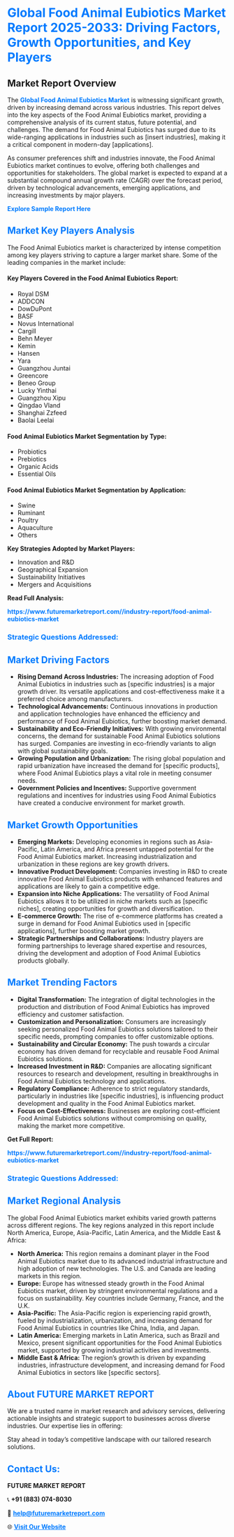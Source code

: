 <h1 style="color: #007BFF;">Global Food Animal Eubiotics Market Report 2025-2033: Driving Factors, Growth Opportunities, and Key Players</h1>

<section id="overview">
<h2>Market Report Overview</h2>
<p>The <a href="https://www.futuremarketreport.com//industry-report/food-animal-eubiotics-market" style="color: #007BFF; text-decoration: none;"><strong>Global Food Animal Eubiotics Market</strong></a> is witnessing significant growth, driven by increasing demand across various industries. This report delves into the key aspects of the Food Animal Eubiotics market, providing a comprehensive analysis of its current status, future potential, and challenges. The demand for Food Animal Eubiotics has surged due to its wide-ranging applications in industries such as [insert industries], making it a critical component in modern-day [applications].</p>
<p>As consumer preferences shift and industries innovate, the Food Animal Eubiotics market continues to evolve, offering both challenges and opportunities for stakeholders. The global market is expected to expand at a substantial compound annual growth rate (CAGR) over the forecast period, driven by technological advancements, emerging applications, and increasing investments by major players.</p>
</section>

<section id="overview">
<p><a href="https://www.futuremarketreport.com//request-sample/reportId=80453" style="color: #007BFF; text-decoration: none;"><strong>Explore Sample Report Here</strong></a></p>
</section>

<section id="key-players">
<h2 style="color: #007BFF;">Market Key Players Analysis</h2>
<p>The Food Animal Eubiotics market is characterized by intense competition among key players striving to capture a larger market share. Some of the leading companies in the market include:</p>
<h4>Key Players Covered in the Food Animal Eubiotics Report:</h4>
<ul><li>Royal DSM</li><li>ADDCON</li><li>DowDuPont</li><li>BASF</li><li>Novus International</li><li>Cargill</li><li>Behn Meyer</li><li>Kemin</li><li>Hansen</li><li>Yara</li><li>Guangzhou Juntai</li><li>Greencore</li><li>Beneo Group</li><li>Lucky Yinthai</li><li>Guangzhou Xipu</li><li>Qingdao Vland</li><li>Shanghai Zzfeed</li><li>Baolai Leelai</li></ul>
<h4>Food Animal Eubiotics Market Segmentation by Type:</h4>
<ul><li>Probiotics</li><li>Prebiotics</li><li>Organic Acids</li><li>Essential Oils</li></ul>

<h4>Food Animal Eubiotics Market Segmentation by Application:</h4>
<ul><li>Swine</li><li>Ruminant</li><li>Poultry</li><li>Aquaculture</li><li>Others</li></ul>
<p><strong>Key Strategies Adopted by Market Players:</strong></p>
<ul>
<li>Innovation and R&D</li>
<li>Geographical Expansion</li>
<li>Sustainability Initiatives</li>
<li>Mergers and Acquisitions</li>
</ul>
</section>

<section>
<p><strong>Read Full Analysis: </strong></p><a href="https://www.futuremarketreport.com//industry-report/food-animal-eubiotics-market" style="color: #007BFF; text-decoration: none;"><strong>https://www.futuremarketreport.com//industry-report/food-animal-eubiotics-market</strong></a>
<h3 style="color: #007BFF;">Strategic Questions Addressed:</h3>
</section>

<section id="driving-factors">
<h2 style="color: #007BFF;">Market Driving Factors</h2>
<ul>
<li><strong>Rising Demand Across Industries:</strong> The increasing adoption of Food Animal Eubiotics in industries such as [specific industries] is a major growth driver. Its versatile applications and cost-effectiveness make it a preferred choice among manufacturers.</li>
<li><strong>Technological Advancements:</strong> Continuous innovations in production and application technologies have enhanced the efficiency and performance of Food Animal Eubiotics, further boosting market demand.</li>
<li><strong>Sustainability and Eco-Friendly Initiatives:</strong> With growing environmental concerns, the demand for sustainable Food Animal Eubiotics solutions has surged. Companies are investing in eco-friendly variants to align with global sustainability goals.</li>
<li><strong>Growing Population and Urbanization:</strong> The rising global population and rapid urbanization have increased the demand for [specific products], where Food Animal Eubiotics plays a vital role in meeting consumer needs.</li>
<li><strong>Government Policies and Incentives:</strong> Supportive government regulations and incentives for industries using Food Animal Eubiotics have created a conducive environment for market growth.</li>
</ul>
</section>

<section id="growth-opportunities">
<h2 style="color: #007BFF;">Market Growth Opportunities</h2>
<ul>
<li><strong>Emerging Markets:</strong> Developing economies in regions such as Asia-Pacific, Latin America, and Africa present untapped potential for the Food Animal Eubiotics market. Increasing industrialization and urbanization in these regions are key growth drivers.</li>
<li><strong>Innovative Product Development:</strong> Companies investing in R&D to create innovative Food Animal Eubiotics products with enhanced features and applications are likely to gain a competitive edge.</li>
<li><strong>Expansion into Niche Applications:</strong> The versatility of Food Animal Eubiotics allows it to be utilized in niche markets such as [specific niches], creating opportunities for growth and diversification.</li>
<li><strong>E-commerce Growth:</strong> The rise of e-commerce platforms has created a surge in demand for Food Animal Eubiotics used in [specific applications], further boosting market growth.</li>
<li><strong>Strategic Partnerships and Collaborations:</strong> Industry players are forming partnerships to leverage shared expertise and resources, driving the development and adoption of Food Animal Eubiotics products globally.</li>
</ul>
</section>

<section id="trending-factors">
<h2 style="color: #007BFF;">Market Trending Factors</h2>
<ul>
<li><strong>Digital Transformation:</strong> The integration of digital technologies in the production and distribution of Food Animal Eubiotics has improved efficiency and customer satisfaction.</li>
<li><strong>Customization and Personalization:</strong> Consumers are increasingly seeking personalized Food Animal Eubiotics solutions tailored to their specific needs, prompting companies to offer customizable options.</li>
<li><strong>Sustainability and Circular Economy:</strong> The push towards a circular economy has driven demand for recyclable and reusable Food Animal Eubiotics solutions.</li>
<li><strong>Increased Investment in R&D:</strong> Companies are allocating significant resources to research and development, resulting in breakthroughs in Food Animal Eubiotics technology and applications.</li>
<li><strong>Regulatory Compliance:</strong> Adherence to strict regulatory standards, particularly in industries like [specific industries], is influencing product development and quality in the Food Animal Eubiotics market.</li>
<li><strong>Focus on Cost-Effectiveness:</strong> Businesses are exploring cost-efficient Food Animal Eubiotics solutions without compromising on quality, making the market more competitive.</li>
</ul>
</section>

<section>
<p><strong>Get Full Report: </strong></p><a href="https://www.futuremarketreport.com//industry-report/food-animal-eubiotics-market" style="color: #007BFF; text-decoration: none;"><strong>https://www.futuremarketreport.com//industry-report/food-animal-eubiotics-market</strong></a>
<h3 style="color: #007BFF;">Strategic Questions Addressed:</h3>
</section>


<section id="regional-analysis">
<h2 style="color: #007BFF;">Market Regional Analysis</h2>
<p>The global Food Animal Eubiotics market exhibits varied growth patterns across different regions. The key regions analyzed in this report include North America, Europe, Asia-Pacific, Latin America, and the Middle East & Africa:</p>
<ul>
<li><strong>North America:</strong> This region remains a dominant player in the Food Animal Eubiotics market due to its advanced industrial infrastructure and high adoption of new technologies. The U.S. and Canada are leading markets in this region.</li>
<li><strong>Europe:</strong> Europe has witnessed steady growth in the Food Animal Eubiotics market, driven by stringent environmental regulations and a focus on sustainability. Key countries include Germany, France, and the U.K.</li>
<li><strong>Asia-Pacific:</strong> The Asia-Pacific region is experiencing rapid growth, fueled by industrialization, urbanization, and increasing demand for Food Animal Eubiotics in countries like China, India, and Japan.</li>
<li><strong>Latin America:</strong> Emerging markets in Latin America, such as Brazil and Mexico, present significant opportunities for the Food Animal Eubiotics market, supported by growing industrial activities and investments.</li>
<li><strong>Middle East & Africa:</strong> The region’s growth is driven by expanding industries, infrastructure development, and increasing demand for Food Animal Eubiotics in sectors like [specific sectors].</li>
</ul>
</section>

<footer>
<h2 style="color: #007BFF;">About FUTURE MARKET REPORT</h2>
<p>We are a trusted name in market research and advisory services, delivering actionable insights and strategic support to businesses across diverse industries. Our expertise lies in offering:</p>

<p>Stay ahead in today’s competitive landscape with our tailored research solutions.</p>

<h2 style="color: #007BFF;">Contact Us:</h2>
<p><strong>FUTURE MARKET REPORT</strong></p>
<p>📞 <strong>+91 (883) 074-8030</strong></p>
<p>📧 <strong><a href="mailto:help@futuremarketreport.com" style="color: #007BFF;">help@futuremarketreport.com</a></strong></p>
<p>🌐 <strong><a href="https://www.futuremarketreport.com/" style="color: #007BFF;">Visit Our Website</a></strong></p>
</footer>